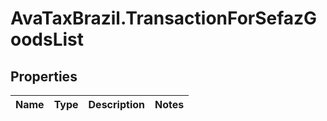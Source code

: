 # AvaTaxBrazil.TransactionForSefazGoodsList

## Properties
Name | Type | Description | Notes
------------ | ------------- | ------------- | -------------


